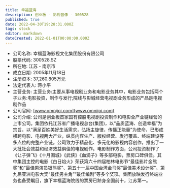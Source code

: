 ```yaml
---
title: 幸福蓝海
description: 创业板 - 影视音像 - 300528
published: true
date: 2022-04-30T19:28:31.000Z
tags: stock
editor: markdown
dateCreated: 2022-01-01T00:00:00.000Z
---
```


- 公司名称: 幸福蓝海影视文化集团股份有限公司
- 股票代码: 300528.SZ
- 所在地: 江苏 - 南京市
- 成立日期: 2005年11月18日
- 注册资本: 37,260.805万元
- 法定代表人: 蒋小平
- 主营业务: 主营业务:主要从事电视剧业务和电影业务其中，电影业务包括两个子业务:电影投资，制作与发行;院线与影城经营电视剧业务形成的产品是电视剧作品
- 公司官网: [www.omnijoi.com](www.omnijoi.com)
- 公司介绍: 公司是创业板首家国有控股电视剧投资制作和电影全产业链经营的上市公司。集团依托江苏省广播电视总台(集团)，以“品质蓝海、创造幸福”为宗旨，以“满足百姓美好生活需求，弘扬主旋律，传播正能量”为使命，已形成横跨电影、电视两大产业，纵贯内容生产、版权经营、发行覆盖、终端建设等多点位的完整产业链。公司致力于精品化、多元化的影视内容创作，推出了一大批社会效益和经济效益俱佳的电视剧作。电影制作方面，公司投资制作了《让子弹飞》《十月围城》《武侠》《血滴子》等多部电影，票房口碑俱佳。其中集团主控的电影《白日焰火》荣获第六十四届柏林电影节“最佳影片金熊奖”和“最佳男演员银熊奖”、第五十一届中国台湾金马奖“最佳美术设计奖”、第九届亚洲电影大奖“最佳男主角”“最佳编剧”等多个奖项。集团放映发行终端业务也备受瞩目，旗下幸福蓝海院线的票房已跻身全国前十，江苏第一。


